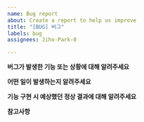 ```yaml
---
name: Bug report
about: Create a report to help us improve
title: "[BUG] 버그"
labels: bug
assignees: Jiho-Park-0

---
```


**버그가 발생한 기능 또는 상황에 대해 알려주세요**

**어떤 일이 발생하는지 알려주세요**

**기능 구현 시 예상했던 정상 결과에 대해 알려주세요**

**참고사항**
